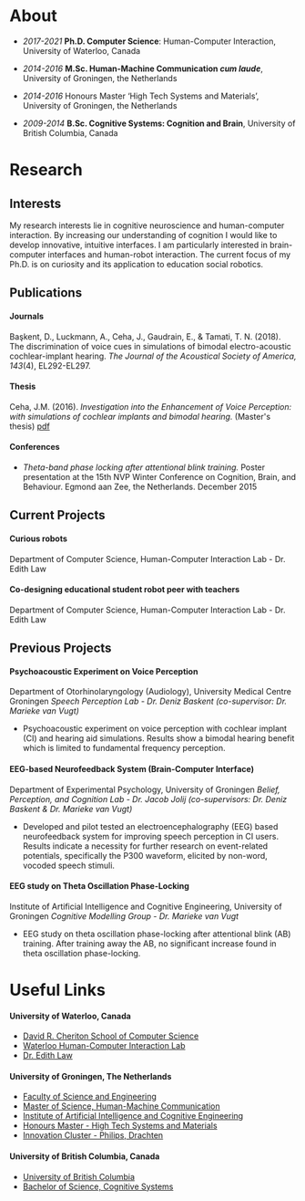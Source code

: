 # About
- _2017-2021_ **Ph.D. Computer Science**: Human-Computer Interaction, University of Waterloo, Canada

- _2014-2016_ **M.Sc. Human-Machine Communication _cum laude_**, University of Groningen, the Netherlands 

- _2014-2016_ Honours Master ‘High Tech Systems and Materials’, University of Groningen, the Netherlands

- _2009-2014_ **B.Sc. Cognitive Systems: Cognition and Brain**, University of British Columbia, Canada


# Research
## Interests
My research interests lie in cognitive neuroscience and human-computer interaction. By increasing our understanding of cognition I would like to develop innovative, intuitive interfaces. I am particularly interested in brain-computer interfaces and human-robot interaction. The current focus of my Ph.D. is on curiosity and its application to education social robotics.


## Publications
#### Journals
Başkent, D., Luckmann, A., Ceha, J., Gaudrain, E., & Tamati, T. N. (2018). The discrimination of voice cues in simulations of bimodal electro-acoustic cochlear-implant hearing. _The Journal of the Acoustical Society of America, 143_(4), EL292-EL297.

#### Thesis
Ceha, J.M. (2016). _Investigation into the Enhancement of Voice Perception: with simulations of cochlear implants and bimodal hearing._ (Master's thesis) [pdf](https://jceha.github.io/NewRepo/J.M.Ceha_MasterThesis2016.pdf)

#### Conferences
- _Theta-band phase locking after attentional blink training._ Poster presentation at the 15th NVP Winter Conference on Cognition, Brain, and Behaviour. Egmond aan Zee, the Netherlands. December 2015

## Current Projects
#### Curious robots
Department of Computer Science, Human-Computer Interaction Lab - Dr. Edith Law

#### Co-designing educational student robot peer with teachers
Department of Computer Science, Human-Computer Interaction Lab - Dr. Edith Law

## Previous Projects
#### Psychoacoustic Experiment on Voice Perception
Department of Otorhinolaryngology (Audiology), University Medical Centre Groningen
_Speech Perception Lab - Dr. Deniz Baskent (co-supervisor: Dr. Marieke van Vugt)_ 
- Psychoacoustic experiment on voice perception with cochlear implant (CI) and hearing aid simulations. Results show a bimodal hearing benefit which is limited to fundamental frequency perception.

#### EEG-based Neurofeedback System (Brain-Computer Interface)
Department of Experimental Psychology, University of Groningen
_Belief, Perception, and Cognition Lab - Dr. Jacob Jolij (co-supervisors: Dr. Deniz Baskent & Dr. Marieke van Vugt)_ 
- Developed and pilot tested an electroencephalography (EEG) based neurofeedback system for improving speech perception in CI users. Results indicate a necessity for further research on event-related potentials, specifically the P300 waveform, elicited by non-word, vocoded speech stimuli.

#### EEG study on Theta Oscillation Phase-Locking
Institute of Artificial Intelligence and Cognitive Engineering, University of Groningen
_Cognitive Modelling Group - Dr. Marieke van Vugt_ 
- EEG study on theta oscillation phase-locking after attentional blink (AB) training. After training away the AB, no significant increase found in theta oscillation phase-locking.

# Useful Links
#### University of Waterloo, Canada
- [David R. Cheriton School of Computer Science](https://cs.uwaterloo.ca/)
- [Waterloo Human-Computer Interaction Lab](http://hci.uwaterloo.ca/)
- [Dr. Edith Law](http://edithlaw.ca/)

#### University of Groningen, The Netherlands
- [Faculty of Science and Engineering](http://www.rug.nl/fse/)
- [Master of Science, Human-Machine Communication](http://www.rug.nl/masters/human-machine-communication/)
- [Institute of Artificial Intelligence and Cognitive Engineering](http://www.rug.nl/research/alice/)
- [Honours Master - High Tech Systems and Materials](http://www.rug.nl/education/honours-college/htsm-masterprogramme/)
- [Innovation Cluster - Philips, Drachten](https://en.icdrachten.nl/companies/philips)

#### University of British Columbia, Canada
- [University of British Columbia](https://www.ubc.ca/)
- [Bachelor of Science, Cognitive Systems](http://cogsys.ubc.ca/)
